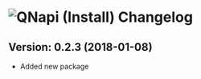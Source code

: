 # ![QNapi (Install) Changelog](https://img.shields.io/badge/QNapi%20(Install)-Package%20Changelog-blue.svg?style=for-the-badge)

## Version: 0.2.3 (2018-01-08)

- Added new package
